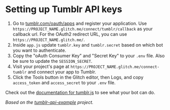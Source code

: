 # Setting up Tumblr API keys

1. Go to [tumblr.com/oauth/apps](https://www.tumblr.com/oauth/apps) and register your application. Use `https://PROJECT_NAME.glitch.me/connect/tumblr/callback` as your callback url. For the OAuth2 redirect URL, you can use `https://PROJECT_NAME.glitch.me/`.
2. Inside `app.js` update `tumblr.key` and `tumblr.secret` based on which bot you want to authenticate.
3. Copy the "oAuth Consumer Key" and "Secret Key" to your `.env` file. Also be sure to update the `SESSION_SECRET`.
4. Visit your project's page at `https://PROJECT_NAME.glitch.me/connect-tumblr` and connect your app to Tumblr.
5. Click the Tools button in the Glitch editor, then Logs, and copy `access_token` and `access_secret` to your `.env` file.

Check out the [documentation for tumblr.js](https://tumblr.github.io/tumblr.js/index.html) to see what your bot can do.

_Based on the [tumblr-api-example](https://glitch.com/edit/#!/tumblr-api-example) project._
